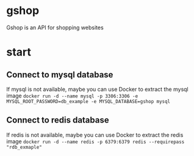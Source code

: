 # gshop
Gshop is an API for shopping websites

# start

## Connect to mysql database
If mysql is not available, maybe you can use Docker to extract the mysql image
`docker run -d --name mysql -p 3306:3306 -e MYSQL_ROOT_PASSWORD=db_example -e MYSQL_DATABASE=gshop mysql`

## Connect to redis database
If redis is not available, maybe you can use Docker to extract the redis image
`docker run -d --name redis -p 6379:6379 redis --requirepass "rdb_exmaple"`